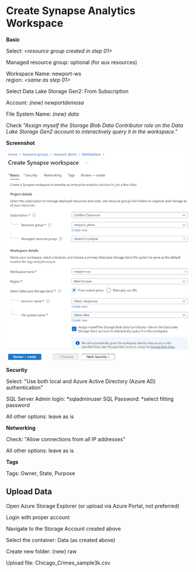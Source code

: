 # Create Synapse Analytics Workspace

**Basic**

Select: *<resource group created in step 01>*

Managed resource group: optional (for aux resources)

Workspace Name: newport-ws   
region: *<same as step 01>*

Select Data Lake Storage Gen2: From Subscription

Account: *(new) newportdemosa*

File System Name: *(new) data*

Check *"Assign myself the Storage Blob Data Contributor role on the Data Lake Storage Gen2 account to interactively query it in the workspace."*

**Screenshot**

![Wizard](./assets/images/02.setup.synapseanalytics.png)

**Security**

Select: "Use both local and Azure Active Directory (Azure AD) authentication"

SQL Server Admin login: *sqladminuser
SQL Password: *select fitting password

All other options: leave as is

**Networking**

Check: "Allow connections from all IP addresses"

All other options: leave as is

**Tags**

Tags: Owner, State, Purpose

## Upload Data

Open Azure Storage Explorer (or upload via Azure Portal, not preferred)

Login with proper account

Navigate to the Storage Account created above

Select the container: Data (as created above)

Create new folder: (new) raw

Upload file: Chicago_Crimes_sample3k.csv
